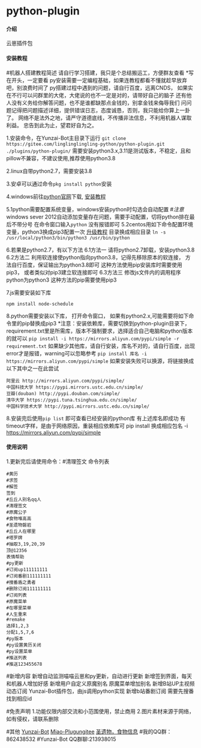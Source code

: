 # python-plugin

#### 介绍
云崽插件包

#### 安装教程
#机器人搭建教程简述
请自行学习搭建，我只是个总结搬运工，方便群友查看
*写在开头，一定要看
py安装需要一定编程基础，如果连教程都看不懂就趁早放弃吧，别浪费时间了
py搭建过程中遇到的问题，请自行百度，远离CNDS，
如果实在不行可以问群里的大佬，大佬说的也不一定是对的，请带好自己的脑子
还有他人没有义务给你解答问题，也不是谁都缺那点金钱的，别拿金钱来侮辱我们
问问题记得把问题描述详细，提供错误日志，态度诚恳，否则，我只能给你算上一卦了。
网络不是法外之地，请严守道德底线，不传播非法信息，不利用机器人谋取利益。
忠告到此为止，望君好自为之。

1.安装命令，在Yunzai-Bot主目录下运行
`git clone https://gitee.com/linglinglingling-python/python-plugin.git ./plugins/python-plugin/`
需要安装python3.x,3.11是测试版本，不稳定，且和pillow不兼容，不建议使用,推荐使用python3.8

2.linux自带python2.7，需要安装3.8

3.安卓可以通过命令`pkg install python`安装

4.windows前往[python官网](http://www.python.org/downloads/windows/)下载,
[安装教程](http://baijiahao.baidu.com/s?id=1708122987339952711&wfr=spider&for=pc)

5.1python需要配置系统变量，windows安装python时勾选会自动配置
#*注意*windows sever 2012自动添加变量存在问题，需要手动配置，切将python排在最后不带分号
在命令窗口输入`python`
没有报错即可
5.2centos用如下命令配置环境变量，python3换成pip3配置一次
[升级教程](http://zhuanlan.zhihu.com/p/509213626)
目录换成相应目录
`ln -s /usr/local/python3/bin/python3 /usr/bin/python`

6.若果是python2.7，有以下方法
6.1方法一
请将python2.7卸载，安装python3.8
6.2方法二
利用软连接使python指向python3.8，记得先移除原本的软连接，
方法自行百度，保证输出为python3.8即可
这种方法使用pip安装库时需要使用pip3，
或者类似对pip3建立软连接即可
6.3方法三
修改js文件内的调用程序python为python3
这种方法的pip需要使用pip3

7.js需要安装如下库
```
npm install node-schedule
```

8.python需要安装以下库，
打开命令窗口，
如果有python2.x,可能需要将如下命令里的pip替换成pip3
*注意：安装依赖库，需要切换到python-plugin目录下，
requirement.txt里是所需库，版本不强制要求，选择适合自己电脑和python版本的就可以
`pip install -i https://mirrors.aliyun.com/pypi/simple -r requirement.txt`
如果缺少其他库，请自行安装，库名不对的，请自行百度，出现error才是报错，warning可以忽略参考
`pip install 库名 -i https://mirrors.aliyun.com/pypi/simple`
如果安装失败可以换源，将链接换成以下其中之一在此尝试
```
阿里云 http://mirrors.aliyun.com/pypi/simple/
中国科技大学 https://pypi.mirrors.ustc.edu.cn/simple/
豆瓣(douban) http://pypi.douban.com/simple/
清华大学 https://pypi.tuna.tsinghua.edu.cn/simple/
中国科学技术大学 http://pypi.mirrors.ustc.edu.cn/simple/
```
8.安装完后使用`pip list`
即可查看已经安装的python库
有上述库名即成功
有timeout字样，是由于网络原因，重装相应依赖库可
pip install 换成相应包名 -i https://mirrors.aliyun.com/pypi/simple

#### 使用说明
1.更新完后请使用命令：#清理签文
命令列表

```
#黄历
#求签
#解签
签到
#丘丘人别名qq人
#清理签文
#原魔公子
#食物堆高高
#圣遗物磐岩
#丘丘人在哪里
#塔罗牌
#抽取3,19,20,39
顶@12356
表情帮助
#py更新
#订阅up111111111
#订阅番剧111111111
#搜番盾之勇者
#删除订阅111111111
#订阅列表
#原魔菜单
#在哪里菜单
#人生重来
#remake
选择1,2,3
分配1,5,7,6
#py版本
#py设置黄历关闭
#py设置菜单
#推送列表
#推送123455678
```
#新增内容
新增自动监测喵喵云崽和py更新，自动进行更新
新增签到界面，每天和机器人增加好感
新增用户自定义原魔别名
原魔菜单增加别名
新增B站UP主视频动态订阅
Yunzai-Bot插件包，由js调用python实现
新增b站番剧订阅
需要先搜番找到相应id

#免责声明
1.功能仅限内部交流和小范围使用，禁止商用
2.图片素材来源于网络，如有侵权，请联系删除

#其他
[Yunzai-Bot](https://github.com/Le-niao/Yunzai-Bot)
[Miao-Plugun](https://github.com/yoimiya-kokomi/miao-plugin)[gitee](https://gitee.com/yoimiya-kokomi/miao-plugin)
[圣遗物，食物信息](https://www.minigg.cn/)
#我的QQ群：862438532
#Yunzai-Bot QQ群聊:213938015
